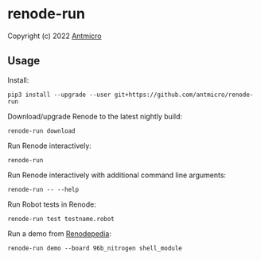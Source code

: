 # renode-run

Copyright (c) 2022 [Antmicro](https://www.antmicro.com/)

## Usage

Install:

```
pip3 install --upgrade --user git+https://github.com/antmicro/renode-run
```

Download/upgrade Renode to the latest nightly build:

```
renode-run download
```

Run Renode interactively:

```
renode-run
```

Run Renode interactively with additional command line arguments:

```
renode-run -- --help
```

Run Robot tests in Renode:

```
renode-run test testname.robot
```

Run a demo from [Renodepedia](https://zephyr-dashboard.renode.io/renodepedia/):

```
renode-run demo --board 96b_nitrogen shell_module
```
